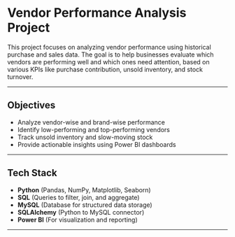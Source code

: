 #  Vendor Performance Analysis Project

This project focuses on analyzing vendor performance using historical purchase and sales data. The goal is to help businesses evaluate which vendors are performing well and which ones need attention, based on various KPIs like purchase contribution, unsold inventory, and stock turnover.

---

##  Objectives

- Analyze vendor-wise and brand-wise performance
- Identify low-performing and top-performing vendors
- Track unsold inventory and slow-moving stock
- Provide actionable insights using Power BI dashboards

---

##  Tech Stack

- **Python** (Pandas, NumPy, Matplotlib, Seaborn)
- **SQL** (Queries to filter, join, and aggregate)
- **MySQL** (Database for structured data storage)
- **SQLAlchemy** (Python to MySQL connector)
- **Power BI** (For visualization and reporting)

---



